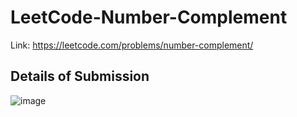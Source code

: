 # LeetCode-Number-Complement
Link: https://leetcode.com/problems/number-complement/
## Details of Submission
![image](https://user-images.githubusercontent.com/51401355/212707554-e03844dd-ad3e-4191-8a21-18a34ca2e12e.png)
